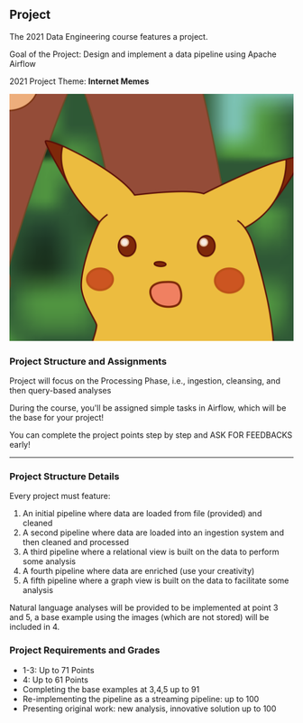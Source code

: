 ## Project

The 2021 Data Engineering course features a project.

Goal of the Project: Design and implement a data pipeline using Apache Airflow 

2021 Project Theme: **Internet Memes**

![right fit](../attachments/pikasurprised.png)


### Project Structure and Assignments

Project will focus on the Processing Phase, i.e., ingestion, cleansing, and then query-based analyses 

During the course, you'll be assigned simple tasks in Airflow, which will be the base for your project!

You can complete the project points step by step and ASK FOR FEEDBACKS early!

---
### Project Structure Details


Every project must feature:

1. An initial pipeline where data are loaded from file (provided) and cleaned
2. A second pipeline where  data are loaded into an ingestion system and then cleaned and processed
3.  A third pipeline where a relational view is built on the data to perform some analysis
4.   A fourth pipeline where data are enriched (use your creativity) 
5.   A fifth pipeline where a graph view is built on the data to facilitate some analysis

Natural language analyses will be provided to be implemented at point 3 and 5, a  base example using the images (which are not stored) will be included in 4.

### Project Requirements and Grades

- 1-3: Up to 71 Points
- 4: Up to 61 Points
- Completing the base examples at 3,4,5 up to 91
- Re-implementing the pipeline as a streaming pipeline: up to 100
- Presenting original work: new analysis, innovative solution up to 100



